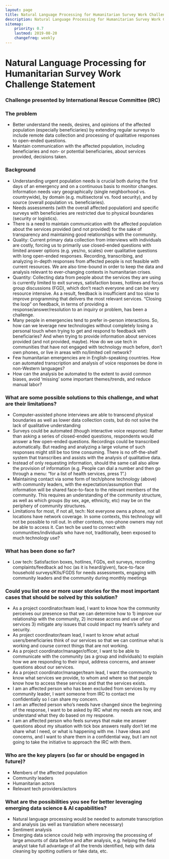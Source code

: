 ```yaml
---
layout: page
title: Natural Language Processing for Humanitarian Survey Work Challenge Statement
description: Natural Language Processing for Humanitarian Survey Work Challenge Statement
sitemap:
    priority: 0.7
    lastmod: 2019-08-20
    changefreq: weekly
---
```

# Natural Language Processing for Humanitarian Survey Work Challenge Statement
### Challenge presented by International Rescue Committee (IRC)

### The problem
* Better understand the needs, desires, and opinions of the affected population (especially beneficiaries) by extending regular surveys to include remote data collection and processing of qualitative responses to open-ended questions.
* Maintain communication with the affected population, including beneficiaries and non- or potential beneficiaries, about services provided, decisions taken.

### Background
* Understanding urgent population needs is crucial both during the first days of an emergency and on a continuous basis to monitor changes. Information needs vary geographically (single neighborhood vs. countrywide), by domain (e.g. multisectoral vs. food security), and by source (overall population vs. beneficiaries). 
* Needs assessments (with the overall affected population) and specific surveys with beneficiaries are restricted due to physical boundaries (security or logistics).
* There is a need to maintain communication with the affected population about the services provided (and not provided) for the sake of transparency and maintaining good relationships with the community.
* Quality: Current primary data collection from interviews with individuals are costly, forcing us to primarily use closed-ended questions with limited answer options (e.g. yes/no, scales) over qualitative questions with long open-ended responses. Recording, transcribing, and analyzing in-depth responses from affected people is not feasible with current resources. We are also time-bound in order to keep the data and analysis relevant to ever-changing contexts in humanitarian crises.
* Quantity: Collecting data from people about the services they are using is currently limited to exit surveys, satisfaction boxes, hotlines and focus group discussions (FGD), which don’t reach everyone and can be very resource intensive. As a result, feedback is insufficient and too slow to improve programming that delivers the most relevant services. “Closing the loop” on feedback, in terms of providing a response/answer/resolution to an inquiry or problem, has been a challenge.
* Many people in emergencies tend to prefer in-person interactions. So, how can we leverage new technologies without completely losing a personal touch when trying to get and respond to feedback with beneficiaries? And when trying to provide information about services provided (and not provided, maybe). How do we use tech in communities that have not engaged with technology much before, don’t own phones, or live in areas with no/limited cell network?
* Few humanitarian emergencies are in English-speaking countries. How can automated transcription and analysis of voice responses be done in non-Western languages?
* How can the analysis be automated to the extent to avoid common biases, avoid ‘missing’ some important themes/trends, and reduce manual labor?

### What are some possible solutions to this challenge, and what are their limitations? 

* Computer-assisted phone interviews are able to transcend physical boundaries as well as lower data collection costs, but do not solve the lack of qualitative understanding
* Surveys could be automated (though interactive voice response): Rather than asking a series of closed-ended questions, respondents would answer a few open-ended questions. Recordings could be transcribed automatically. But reading and analyzing a large volume of such responses might still be too time consuming. There is no off-the-shelf system that transcribes and assists with the analysis of qualitative data.
* Instead of only requesting information, should the same call also allow the provision of information (e.g. People can dial a number and then go through a menu: “for a list of health services, press 1”.)  
* Maintaining contact via some form of tech/phone technology (above) with community leaders, with the expectation/assumption that information will be shared face-to-face to the relevant members of the community. This requires an understanding of the community structure, as well as which groups (by sex, age, ethnicity, etc) may be on the periphery of community structures.
* Limitations for most, if not all, tech: Not everyone owns a phone, not all locations have network coverage. In some contexts, this technology will not be possible to roll out. In other contexts, non-phone owners may not be able to access it. Can tech be used to connect with communities/individuals who have not, traditionally, been exposed to much technology use?

### What has been done so far? 
* Low tech: Satisfaction boxes, hotlines, FGDs, exit surveys, recording complaints/feedback ad hoc (as it is heard/given), face-to-face household surveys/KIIs/FGDS for needs assessments, engaging with community leaders and the community during monthly meetings

### Could you list one or more user stories for the most important cases that should be solved by this solution? 

* As a project coordinator/team lead, I want to know how the community perceives our presence so that we can determine how to 1) improve our relationship with the community, 2) increase access and use of our services 3) mitigate any issues that could impact my team’s safety and security.
* As project coordinator/team lead, I want to know what actual users/beneficiaries think of our services so that we can continue what is working and course correct things that are not working.
* As a project coordinator/manager/officer, I want to be able to communicate with the community (as a group and individuals) to explain how we are responding to their input, address concerns, and answer questions about our services.
* As a project coordinator/manager/team lead, I want the community to know what services we provide, to whom and where so that people know how to access these services and that the services exists.
* I am an affected person who has been excluded from services by my community leader, I want someone from IRC to contact me confidentially so I can share my concern.
* I am an affected person who’s needs have changed since the beginning of the response, I want to be asked by IRC what my needs are now, and understand what they do based on my resposne.
* I am an affected person who feels surveys that make me answer questions about my situation with tick box answers really don’t let me share what I need, or what is happening with me. I have ideas and concerns, and I want to share them in a confidential way, but I am not going to take the initiative to approach the IRC with them.

### Who are the key players (so far or should be engaged in future)?

* Members of the affected population
* Community leaders
* Humanitarian actors 
* Relevant tech providers/actors

### What are the possibilities you see for better leveraging emerging data science & AI capabilities? 

* Natural language processing would be needed to automate transcription and analysis (as well as translation where necessary)
* Sentiment analysis 
* Emerging data science could help with improving the processing of large amounts of data before and after analysis, e.g. helping the field analyst take full advantage of all the trends identified, help with data cleaning by spotting outliers or fake data, etc. 

